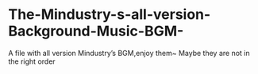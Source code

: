 # The-Mindustry-s-all-version-Background-Music-BGM-
A file with all version Mindustry’s BGM,enjoy them~
Maybe they are not in the right order
